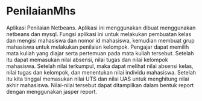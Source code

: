 # PenilaianMhs
Aplikasi Penilaian Netbeans.
Aplikasi ini menggunakan dibuat menggunakan netbeans dan mysql.
Fungsi aplikasi ini untuk melakukan pembuatan kelas dan mengisi mahasiswa dan nomor id mahasiswa,
kemudian membuat grup mahasiswa untuk melakukan penilaian kelompok.
Pengajar dapat memilih mata kuliah yang diajar serta pertemuan pada mata kuliah tersebut.
Setelah itu dapat memasukan nilai absensi, nilai tugas dan nilai kelompok mahasiswa.
Setelah nilai terkumpul, maka dapat melihat nilai absensi kelas, nilai tugas dan kelompok,
dan menentukan nilai individu mahasiswa.
Setelah itu kita tinggal memasukan nilai UTS dan nilai UAS untuk menghitung nilai akhir mahasiswa.
Nilai-nilai tersebut dapat ditampilkan dalam bentuk report dengan menggunakan jasper report.
